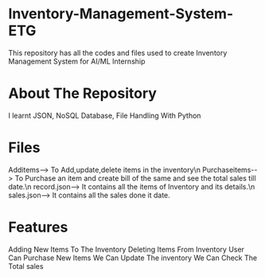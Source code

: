 # Inventory-Management-System-ETG
This repository has all the codes and files used to create Inventory Management System for AI/ML Internship 
# About The Repository 
I learnt JSON, NoSQL Database, File Handling With Python
# Files
Additems--> To Add,update,delete items in the inventory\n
Purchaseitems--> To Purchase an item and create bill of the same and see the total sales till date.\n
record.json--> It contains all the items of Inventory and its details.\n
sales.json--> It contains all the sales done it date.

# Features 
Adding New Items To The Inventory
Deleting Items From Inventory
User Can Purchase New Items
We Can Update The inventory
We Can Check The Total sales 
